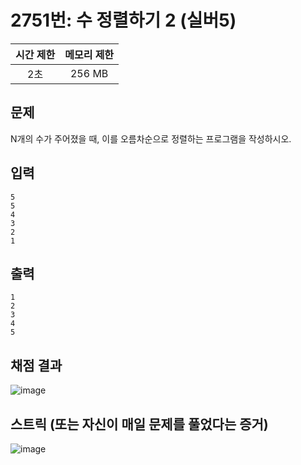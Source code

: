 # 2751번: 수 정렬하기 2 (실버5)

| 시간 제한 | 메모리 제한 |
| :-------: | :---------: |
|    2초    |   256 MB    |

## 문제

N개의 수가 주어졌을 때, 이를 오름차순으로 정렬하는 프로그램을 작성하시오.

## 입력

```
5
5
4
3
2
1
```

## 출력

```
1
2
3
4
5
```

## 채점 결과
![image](https://github.com/algo-idle/algo-study/assets/51395707/fec54797-efba-4df8-a34f-6de2465d9187)


## 스트릭 (또는 자신이 매일 문제를 풀었다는 증거)
![image](https://github.com/algo-idle/algo-study/assets/51395707/309b3414-955b-4e5f-8eaa-7dcd82820a62)

